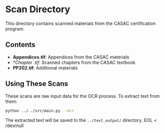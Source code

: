 # Scan Directory

This directory contains scanned materials from the CASAC certification program.

## Contents

- **Appendices.tif**: Appendices from the CASAC materials
- **Chapter *.tif**: Scanned chapters from the CASAC textbook
- **PP202.tif**: Additional materials

## Using These Scans

These scans are raw input data for the OCR process. To extract text from them:

```bash
python ../../src/main.py --ocr
```

The extracted text will be saved to the `../text_output/` directory.
EOL < /dev/null